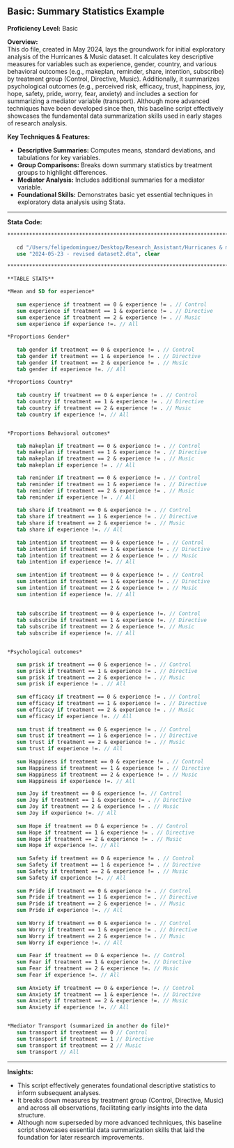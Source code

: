 
## Basic: Summary Statistics Example

**Proficiency Level:** Basic

**Overview:**  
This do file, created in May 2024, lays the groundwork for initial exploratory analysis of the Hurricanes & Music dataset. It calculates key descriptive measures for variables such as experience, gender, country, and various behavioral outcomes (e.g., makeplan, reminder, share, intention, subscribe) by treatment group (Control, Directive, Music). Additionally, it summarizes psychological outcomes (e.g., perceived risk, efficacy, trust, happiness, joy, hope, safety, pride, worry, fear, anxiety) and includes a section for summarizing a mediator variable (transport). Although more advanced techniques have been developed since then, this baseline script effectively showcases the fundamental data summarization skills used in early stages of research analysis.

**Key Techniques & Features:**
- **Descriptive Summaries:** Computes means, standard deviations, and tabulations for key variables.
- **Group Comparisons:** Breaks down summary statistics by treatment groups to highlight differences.
- **Mediator Analysis:** Includes additional summaries for a mediator variable.
- **Foundational Skills:** Demonstrates basic yet essential techniques in exploratory data analysis using Stata.

---

**Stata Code:**

```stata
****************************************************************************************************************************

   cd "/Users/felipedominguez/Desktop/Research_Assistant/Hurricanes & music " 
   use "2024-05-23 - revised dataset2.dta", clear

*****************************************************************************************************************************

**TABLE STATS**

*Mean and SD for experience*
   
   sum experience if treatment == 0 & experience != . // Control
   sum experience if treatment == 1 & experience != . // Directive
   sum experience if treatment == 2 & experience != . // Music
   sum experience if experience !=. // All
   
*Proportions Gender*
   
   tab gender if treatment == 0 & experience != . // Control
   tab gender if treatment == 1 & experience != . // Directive
   tab gender if treatment == 2 & experience != . // Music
   tab gender if experience !=. // All
   
*Proportions Country*
   
   tab country if treatment == 0 & experience != . // Control
   tab country if treatment == 1 & experience != . // Directive
   tab country if treatment == 2 & experience != . // Music
   tab country if experience !=. // All


*Proportions Behavioral outcomes*

   tab makeplan if treatment == 0 & experience != . // Control
   tab makeplan if treatment == 1 & experience != . // Directive
   tab makeplan if treatment == 2 & experience != . // Music
   tab makeplan if experience != . // All

   tab reminder if treatment == 0 & experience != . // Control
   tab reminder if treatment == 1 & experience != . // Directive
   tab reminder if treatment == 2 & experience != . // Music
   tab reminder if experience != . // All
   
   tab share if treatment == 0 & experience != . // Control
   tab share if treatment == 1 & experience != . // Directive
   tab share if treatment == 2 & experience != . // Music
   tab share if experience !=. // All
   
   tab intention if treatment == 0 & experience != . // Control
   tab intention if treatment == 1 & experience != . // Directive
   tab intention if treatment == 2 & experience != . // Music
   tab intention if experience !=. // All
   
   sum intention if treatment == 0 & experience != . // Control
   sum intention if treatment == 1 & experience != . // Directive
   sum intention if treatment == 2 & experience != . // Music
   sum intention if experience !=. // All
   
   
   tab subscribe if treatment == 0 & experience !=. // Control
   tab subscribe if treatment == 1 & experience !=. // Directive
   tab subscribe if treatment == 2 & experience !=. // Music
   tab subscribe if experience !=. // All


*Psychological outcomes*

   sum prisk if treatment == 0 & experience != . // Control
   sum prisk if treatment == 1 & experience != . // Directive
   sum prisk if treatment == 2 & experience != . // Music
   sum prisk if experience != . // All
   
   sum efficacy if treatment == 0 & experience != . // Control
   sum efficacy if treatment == 1 & experience != . // Directive
   sum efficacy if treatment == 2 & experience != . // Music
   sum efficacy if experience !=. // All
    
   sum trust if treatment == 0 & experience != . // Control
   sum trust if treatment == 1 & experience != . // Directive
   sum trust if treatment == 2 & experience != . // Music
   sum trust if experience !=. // All
   
   sum Happiness if treatment == 0 & experience != . // Control
   sum Happiness if treatment == 1 & experience != . // Directive
   sum Happiness if treatment == 2 & experience != . // Music
   sum Happiness if experience !=. // All

   sum Joy if treatment == 0 & experience !=. // Control
   sum Joy if treatment == 1 & experience != . // Directive
   sum Joy if treatment == 2 & experience != . // Music
   sum Joy if experience !=. // All
   
   sum Hope if treatment == 0 & experience != . // Control
   sum Hope if treatment == 1 & experience != . // Directive
   sum Hope if treatment == 2 & experience != . // Music
   sum Hope if experience !=. // All
   
   sum Safety if treatment == 0 & experience != . // Control
   sum Safety if treatment == 1 & experience != . // Directive
   sum Safety if treatment == 2 & experience != . // Music
   sum Safety if experience !=. // All
   
   sum Pride if treatment == 0 & experience != . // Control
   sum Pride if treatment == 1 & experience != . // Directive
   sum Pride if treatment == 2 & experience != . // Music
   sum Pride if experience !=. // All
   
   sum Worry if treatment == 0 & experience != . // Control
   sum Worry if treatment == 1 & experience != . // Directive
   sum Worry if treatment == 2 & experience != . // Music
   sum Worry if experience !=. // All
   
   sum Fear if treatment == 0 & experience !=. // Control
   sum Fear if treatment == 1 & experience !=. // Directive
   sum Fear if treatment == 2 & experience !=. // Music
   sum Fear if experience !=. // All
   
   sum Anxiety if treatment == 0 & experience !=. // Control
   sum Anxiety if treatment == 1 & experience !=. // Directive
   sum Anxiety if treatment == 2 & experience !=. // Music
   sum Anxiety if experience !=. // All


*Mediator Transport (summarized in another do file)*
   sum transport if treatment == 0 // Control
   sum transport if treatment == 1 // Directive
   sum transport if treatment == 2 // Music
   sum transport // All
```

---

**Insights:**  
- This script effectively generates foundational descriptive statistics to inform subsequent analyses.  
- It breaks down measures by treatment group (Control, Directive, Music) and across all observations, facilitating early insights into the data structure.  
- Although now superseded by more advanced techniques, this baseline script showcases essential data summarization skills that laid the foundation for later research improvements.

